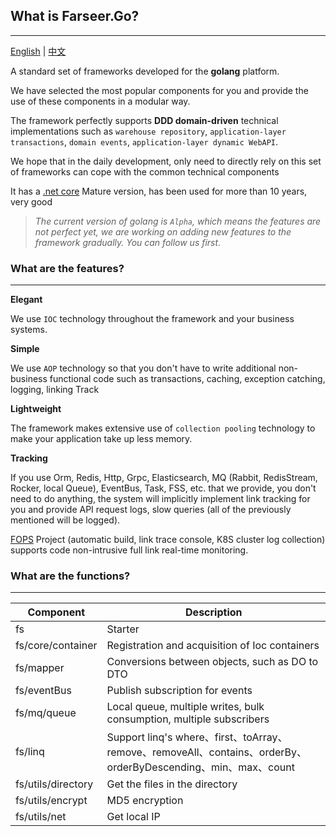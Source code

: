 ## What is Farseer.Go?

---
[English](https://github.com/FarseerGo/Farseer.Go) | [中文](https://github.com/FarseerGo/Farseer.Go/blob/main/README.zh-cn.md)

A standard set of frameworks developed for the **golang** platform.

We have selected the most popular components for you and provide the use of these components in a modular way.

The framework perfectly supports **DDD domain-driven** technical implementations such as `warehouse repository`, `application-layer transactions`, `domain events`, `application-layer dynamic WebAPI`.

We hope that in the daily development, only need to directly rely on this set of frameworks can cope with the common technical components

It has a [.net core](https://github.com/FarseerNet/Farseer.Net/tree/dev/Doc) Mature version, has been used for more than 10 years, very good

> *The current version of golang is `Alpha`, which means the features are not perfect yet, we are working on adding new features to the framework gradually. You can follow us first*.

### What are the features?

---
**Elegant**

We use `IOC` technology throughout the framework and your business systems.

**Simple**

We use `AOP` technology so that you don't have to write additional non-business functional code such as transactions, caching, exception catching, logging, linking Track

**Lightweight**

The framework makes extensive use of `collection pooling` technology to make your application take up less memory.

**Tracking**

If you use Orm, Redis, Http, Grpc, Elasticsearch, MQ (Rabbit, RedisStream, Rocker, local Queue), EventBus, Task, FSS, etc. that we provide, you don't need to do anything, the system will implicitly implement link tracking for you and provide API request logs, slow queries (all of the previously mentioned will be logged).

[FOPS](https://github.com/FarseerNet/FOPS) Project (automatic build, link trace console, K8S cluster log collection) supports code non-intrusive full link real-time monitoring.

### What are the functions?

---
| Component               | Description                                                                                          |
|--------------------|------------------------------------------------------------------------------------------------------|
| fs                 | Starter                                                                                              |
| fs/core/container  | Registration and acquisition of Ioc containers                                                       |
| fs/mapper          | Conversions between objects, such as DO to DTO                                                       |
| fs/eventBus        | Publish subscription for events                                                                      |
| fs/mq/queue        | Local queue, multiple writes, bulk consumption, multiple subscribers                                 |
| fs/linq            | Support linq's where、first、toArray、remove、removeAll、contains、orderBy、orderByDescending、min、max、count |
| fs/utils/directory | Get the files in the directory                                                                                             |
| fs/utils/encrypt   | MD5 encryption                                                                                                |
| fs/utils/net       | Get local IP                                                                                               |
